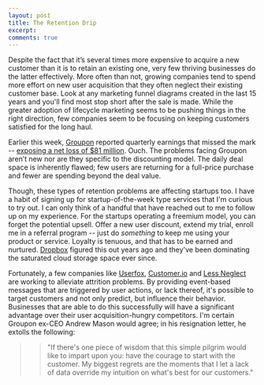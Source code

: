 ```yaml
---
layout: post
title: The Retention Drip
excerpt: 
comments: true
---
```


Despite the fact that it’s several times more expensive to acquire a new customer than it is to retain an existing one, very few thriving businesses do the latter effectively. More often than not, growing companies tend to spend more effort on new user acquisition that they often neglect their existing customer base. Look at any marketing funnel diagrams created in the last 15 years and you'll find most stop short after the sale is made. While the greater adoption of lifecycle marketing seems to be pushing things in the right direction, few companies seem to be focusing on keeping customers satisfied for the long haul.

Earlier this week, <a href="http://www.groupon.com/" target="_new" rel="external">Groupon</a> reported quarterly earnings that missed the mark -- <a href="http://www.newyorker.com/online/blogs/newsdesk/2013/03/groupons-bad-deal.html" target="_new" rel="external">exposing a net loss of $81 million</a>. Ouch. The problems facing Groupon aren’t new nor are they specific to the discounting model. The daily deal space is inherently flawed; few users are returning for a full-price purchase and fewer are spending beyond the deal value.

Though, these types of retention problems are affecting startups too. I have a habit of signing up for startup-of-the-week type services that I'm curious to try out. I can only think of a handful that have reached out to me to follow up on my experience. For the startups operating a freemium model, you can forget the potential upsell. Offer a new user discount, extend my trial, enroll me in a referral program -- just do *something* to keep me using your product or service. Loyalty is tenuous, and that has to be earned and nurtured. <a href="https://www.dropbox.com/" target="_new" rel="external">Dropbox</a> figured this out years ago and they've been dominating the saturated cloud storage space ever since.

Fortunately, a few companies like <a href="https://www.userfox.com/" target="_new" rel="external">Userfox</a>, <a href="http://customer.io/" target="_new" rel="external">Customer.io</a> and <a href="http://www.lessneglect.com/" target="_new" rel="external">Less Neglect</a> are working to alleviate attrition problems. By providing event-based messages that are triggered by user actions, or lack thereof, it's possible to target customers and not only predict, but influence their behavior. Businesses that are able to do this successfully will have a significant advantage over their user acquisition-hungry competitors. I'm certain Groupon ex-CEO Andrew Mason would agree; in his resignation letter, he extolls the following:

>> "If there's one piece of wisdom that this simple pilgrim would like to impart upon you: have the courage to start with the customer. My biggest regrets are the moments that I let a lack of data override my intuition on what's best for our customers."
